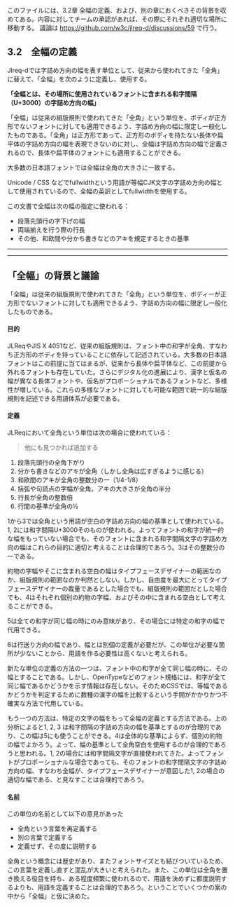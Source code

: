 このファイルには、3.2章 全幅の定義、および、別の章におくべきその背景を収めてある。内容に対してチームの承認があれば、その際にそれぞれ適切な場所に移動する。
議論は https://github.com/w3c/jlreq-d/discussions/59 で行う。

## 3.2　全幅の定義
Jlreq-dでは字詰め方向の幅を表す単位として、従来から使われてきた「全角」に替えて、「全幅」を次のように定義し、使用する。

**「全幅とは、その場所に使用されているフォントに含まれる和字間隔（U+3000）の字詰め方向の幅」**

「全幅」は従来の組版規則で使われてきた「全角」という単位を、ボディが正方形でないフォントに対しても適用できるよう、字詰め方向の幅に限定し一般化したものである。「全角」は正方形であって、正方形のボディを持たない長体や扁平体の字詰め方向の幅を表現できないのに対し、全幅は字詰め方向の幅で定義されるので、長体や扁平体のフォントにも適用することができる。

大多数の日本語フォントでは全幅は全角の大きさに一致する。

Unicode / CSS などでfullwidthという用語が等幅CJK文字の字詰め方向の幅として使用されているので、全幅の英訳としてfullwidthを使用する。

この文書で全幅は次の幅の指定に使われる：
- 段落先頭行の字下げの幅
- 両端揃えを行う際の行長
- その他、和欧間や分かち書きなどのアキを規定するときの基準

---- 
----
## 「全幅」の背景と議論
「全幅」は従来の組版規則で使われてきた「全角」という単位を、ボディーが正方形でないフォントに対しても適用できるよう、字詰め方向の幅に限定し一般化したものである。

#### 目的
JLReqやJIS X 4051など、従来の組版規則は、フォント中の和字が全角、すなわち正方形のボディを持っていることに依存して記述されている。大多数の日本語フォントはこの前提に当てはまるが、従来から長体や扁平体など、この前提から外れるフォントも存在していた。さらにデジタル化の進展により、漢字と仮名の幅が異なる長体フォントや、仮名がプロポーショナルであるフォントなど、多様性が増している。これらの多様なフォントに対しても可能な範囲で統一的な組版規則を記述できる用語体系が必要である。

#### 定義
JLReqにおいて全角という単位は次の場合に使われている：
> 他にも見つかれば追加する
1. 段落先頭行の全角下がり
2. 分かち書きなどのアキが全角（しかし全角は広すぎるように感じる）
3. 和欧間のアキが全角の整数分の一（1/4-1/8）
4. 括弧や句読点の字幅が全角。アキの大きさが全角の半分
5. 行長が全角の整数倍
6. 行間の基準が全角の½

1から3では全角という用語が空白の字詰め方向の幅の基準として使われている。1, 2には和字間隔U+3000そのものが使われる。よってフォントの和字が統一的な幅をもっていない場合でも、そのフォントに含まれる和字間隔文字の字詰め方向の幅はこれらの目的に適切と考えることは合理的であろう。3はその整数分の一である。

約物の字幅やそこに含まれる空白の幅はタイプフェースデザイナーの範囲なのか、組版規則の範囲なのか判然としない。しかし、自由度を最大にとってタイプフェースデザイナーの裁量であるとした場合でも、組版規則の範囲だとした場合でも、4はそれぞれ個別の約物の字幅、およびその中に含まれる空白として考えることができる。

5は全ての和字が同じ幅の時にのみ意味があり、その場合には特定の和字の幅で代用できる。

6は行送り方向の幅であり、幅とは別個の定義が必要だが、この単位が必要な箇所が少ないことから、用語を作る必要性は高くないと考えられる。

新たな単位の定義の方法の一つは、フォント中の和字が全て同じ幅の時に、その幅とすることである。しかし、OpenTypeなどのフォント規格には、和字が全て同じ幅であるかどうかを示す情報は存在しない。そのためCSSでは、等幅であるかどうかを判定するために数種の漢字の幅を比較するという手間がかかりかつ不確実な方法で代用している。

もう一つの方法は、特定の文字の幅をもって全幅の定義とする方法である。上の分析によると1, 2, 3 は和字間隔の字詰め方向の幅を基準とするのが合理的であり、この幅は5にも使うことができる。4は全体的な基準によらず、個別の約物の幅でよかろう。よって、幅の基準として全角空白を使用するのが合理的であろうと思われる。1, 2の場合には和字間隔文字が直接使われてきた。よってフォントがプロポーショナルな場合であっても、そのフォントの和字間隔文字の字詰め方向の幅、すなわち全幅が、タイプフェースデザイナーが意図した1, 2の場合の適切な幅である、と見なすことは合理的であろう。

#### 名前
この単位の名前として以下の意見があった
- 全角という言葉を再定義する
- 別の言葉で定義する
- 定義せず、その度に説明する

全角という概念には歴史があり、またフォントサイズとも結びついているため、この言葉を定義し直すと混乱が大きいと考えられた。また、この単位は全角を置き換える役目を持ち、ある程度頻繁に使われるので、用語を決めずに都度説明するよりも、用語を定義することは合理的であろう。ということでいくつかの案の中から「全幅」と仮に決めた。
